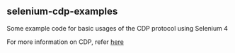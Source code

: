 selenium-cdp-examples
--
Some example code for basic usages of the CDP protocol using Selenium 4

For more information on CDP, refer [here](https://chromedevtools.github.io/devtools-protocol/)